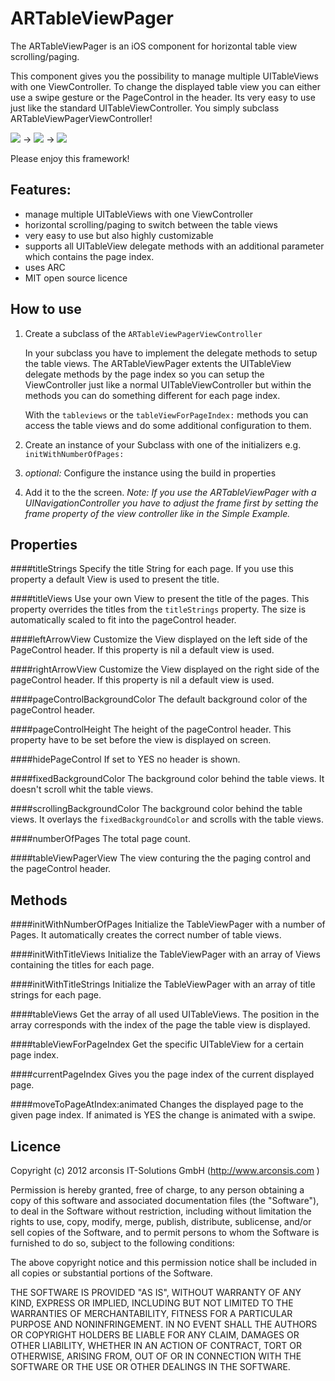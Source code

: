 ARTableViewPager
===============

The ARTableViewPager is an iOS component for horizontal table view scrolling/paging.

This component gives you the possibility to manage multiple UITableViews with one ViewController. To change the displayed table view you can either use a swipe gesture or the PageControl in the header. Its very easy to use just like the standard UITableViewController. You simply subclass ARTableViewPagerViewController!

![](https://github.com/arconsis/ARTableViewPager/raw/master/Screenshots/screenshot_1.png) -> ![](https://github.com/arconsis/ARTableViewPager/raw/master/Screenshots/screenshot_2.png) -> ![](https://github.com/arconsis/ARTableViewPager/raw/master/Screenshots/screenshot_3.png)

Please enjoy this framework!

Features:
-------

- manage multiple UITableViews with one ViewController
- horizontal scrolling/paging to switch between the table views
- very easy to use but also highly customizable
- supports all UITableView delegate methods with an additional parameter which contains the page index.
- uses ARC
- MIT open source licence

How to use
---------

1. Create a subclass of the `ARTableViewPagerViewController`

 	In your subclass you have to implement the delegate methods to setup the table views. The ARTableViewPager extents the UITableView delegate methods by the page index so you can setup the ViewController just like a normal UITableViewController but within the methods you can do something different for each page index.

 	With the `tableviews` or the `tableViewForPageIndex:` methods you can access the table views and do some additional configuration to them.

2. Create an instance of your Subclass with one of the initializers e.g. `initWithNumberOfPages:`

3. _optional:_ Configure the instance using the build in properties

4. Add it to the the screen.
 	_Note: If you use the ARTableViewPager with a UINavigationController you have to adjust the frame first by setting the frame property of the view controller like in the Simple Example._

Properties
--------

####titleStrings
Specify the title String for each page. If you use this property a default View is used to present the title.

####titleViews
Use your own View to present the title of the pages. This property overrides the titles from the `titleStrings` property. The size is automatically scaled to fit into the pageControl header. 

####leftArrowView
Customize the View displayed on the left side of the PageControl header. If this property is nil a default view is used.

####rightArrowView
Customize the View displayed on the right side of the pageControl header. If this property is nil a default view is used.

####pageControlBackgroundColor
The default background color of the pageControl header. 

####pageControlHeight
The height of the pageControl header. This property have to be set before the view is displayed on screen.

####hidePageControl
If set to YES no header is shown.

####fixedBackgroundColor
The background color behind the table views. It doesn't scroll whit the table views.

####scrollingBackgroundColor
The background color behind the table views. It overlays the `fixedBackgroundColor` and scrolls with the table views.
	
####numberOfPages
The total page count.

####tableViewPagerView
The view conturing the the paging control and the pageControl header.

Methods
-------

####initWithNumberOfPages
Initialize the TableViewPager with a number of Pages. It automatically creates the correct number of table views.

####initWithTitleViews
Initialize the TableViewPager with an array of Views containing the titles for each page.

####initWithTitleStrings
Initialize the TableViewPager with an array of title strings for each page.

####tableViews
Get the array of all used UITableViews. The position in the array corresponds with the index of the page the table view is displayed.

####tableViewForPageIndex
Get the specific UITableView  for a certain page index.

####currentPageIndex
Gives you the page index of the current displayed page.

####moveToPageAtIndex:animated
Changes the displayed page to the given page index. If animated is YES the change is animated with a swipe.

Licence
----------
 Copyright (c) 2012 arconsis IT-Solutions GmbH (http://www.arconsis.com )
 
 Permission is hereby granted, free of charge, to any person obtaining a copy of this software and 
 associated documentation files (the "Software"), to deal in the Software without restriction, including
 without limitation the rights to use, copy, modify, merge, publish, distribute, sublicense, and/or sell
 copies of the Software, and to permit persons to whom the Software is furnished to do so, subject to the
 following conditions:
 
 The above copyright notice and this permission notice shall be included in all copies or substantial 
 portions of the Software.
 
 THE SOFTWARE IS PROVIDED "AS IS", WITHOUT WARRANTY OF ANY KIND, EXPRESS OR IMPLIED, INCLUDING BUT NOT 
 LIMITED TO THE WARRANTIES OF MERCHANTABILITY, FITNESS FOR A PARTICULAR PURPOSE AND NONINFRINGEMENT. IN
 NO EVENT SHALL THE AUTHORS OR COPYRIGHT HOLDERS BE LIABLE FOR ANY CLAIM, DAMAGES OR OTHER LIABILITY, 
 WHETHER IN AN ACTION OF CONTRACT, TORT OR OTHERWISE, ARISING FROM, OUT OF OR IN CONNECTION WITH THE 
 SOFTWARE OR THE USE OR OTHER DEALINGS IN THE SOFTWARE.

